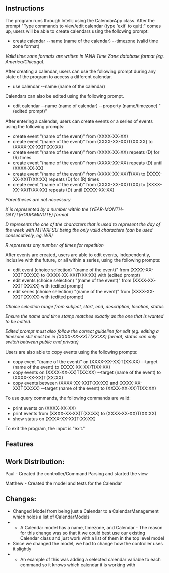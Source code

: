 ## Instructions 

The program runs through Intellij using the CalendarApp class. After the
prompt "Type commands to view/edit calendar (type 'exit' to quit):" comes
up, users will be able to create calendars using the following prompt:

- create calendar --name (name of the calendar) --timezone (valid time zone format)

*Valid time zone formats are written in IANA Time Zone database format (eg. America/Chicago).*

After creating a calendar, users can use the following prompt during any state of the program
to access a different calendar.

- use calendar --name (name of the calendar)

Calendars can also be edited using the following prompt.

- edit calendar --name (name of calendar) --property (name/timezone) "(edited prompt)"

After entering a calendar, users can create events or a series of events using the following prompts:

- create event "(name of the event)" from (XXXX-XX-XX)
- create event "(name of the event)" from (XXXX-XX-XX)T(XX:XX) to (XXXX-XX-XX)T(XX:XX)
- create event "(name of the event)" from (XXXX-XX-XX) repeats (D) for (R) times
- create event "(name of the event)" from (XXXX-XX-XX) repeats (D) until (XXXX-XX-XX)
- create event "(name of the event)" from (XXXX-XX-XX)T(XX) to (XXXX-XX-XX)T(XX:XX) repeats (D) for (R) times
- create event "(name of the event)" from (XXXX-XX-XX)T(XX) to (XXXX-XX-XX)T(XX:XX) repeats (D) until (XXXX-XX-XX)

*Parentheses are not necessary*

*X is represented by a number within the (YEAR-MONTH-DAY)T(HOUR:MINUTE) format*

*D represents the one of the characters that is used to represent the day of the week 
with MTWRFSU being the only valid characters (can be used consecutively, eg. WR)*

*R represents any number of times for repetition*

After events are created, users are able to edit events, independently, inclusive with the future, or all within a series, 
using the following prompts:

- edit event (choice selection) "(name of the event)" from (XXXX-XX-XX)T(XX:XX) to (XXXX-XX-XX)T(XX:XX) with (edited prompt)
- edit events (choice selection) "(name of the event)" from (XXXX-XX-XX)T(XX:XX) with (edited prompt)
- edit series (choice selection) "(name of the event)" from (XXXX-XX-XX)T(XX:XX) with (edited prompt)

*Choice selection range from subject, start, end, description, location, status*

*Ensure the name and time stamp matches exactly as the one that is wanted to be edited.*

*Edited prompt must also follow the correct guideline for edit (eg. editing a timezone still must be in (XXXX-XX-XX)T(XX:XX) format, 
status can only switch between public and private)*

Users are also able to copy events using the following prompts:

- copy event "(name of the event)" on (XXXX-XX-XX)T(XX:XX) --target (name of the event) to (XXXX-XX-XX)T(XX:XX)
- copy events on (XXXX-XX-XX)T(XX:XX) --target (name of the event) to (XXXX-XX-XX)T(XX:XX)
- copy events between (XXXX-XX-XX)T(XX:XX) and (XXXX-XX-XX)T(XX:XX) --target (name of the event) to (XXXX-XX-XX)T(XX:XX)

To use query commands, the following commands are valid:

- print events on (XXXX-XX-XX)
- print events from (XXXX-XX-XX)T(XX:XX) to (XXXX-XX-XX)T(XX:XX)
- show status on (XXXX-XX-XX)T(XX:XX)

To exit the program, the input is "exit."

## Features



## Work Distribution: 

Paul - Created the controller/Command Parsing and started the view

Matthew - Created the model and tests for the Calendar


## Changes:

- Changed Model from being just a Calendar to a CalendarManagement which holds a list of CalendarModels
- - A Calendar model has a name, timezone, and Calendar - The reason for this change was so that it we could best use our existing Calendar class and just work with a list of them in the top level model
- Since we changed the model, we had to change how the controller uses it slightly
- - An example of this was adding a selected calendar variable to each command so it knows which calendar it is working with

